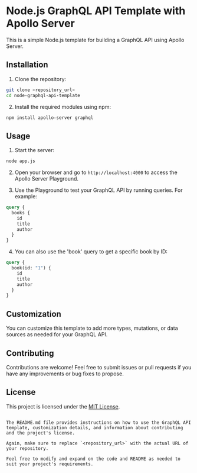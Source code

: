 
# Node.js GraphQL API Template with Apollo Server

This is a simple Node.js template for building a GraphQL API using Apollo Server.

## Installation

1. Clone the repository:

```bash
git clone <repository_url>
cd node-graphql-api-template
```

2. Install the required modules using npm:

```bash
npm install apollo-server graphql
```

## Usage

1. Start the server:

```bash
node app.js
```

2. Open your browser and go to `http://localhost:4000` to access the Apollo Server Playground.

3. Use the Playground to test your GraphQL API by running queries. For example:

```graphql
query {
  books {
    id
    title
    author
  }
}
```

4. You can also use the 'book' query to get a specific book by ID:

```graphql
query {
  book(id: "1") {
    id
    title
    author
  }
}
```

## Customization

You can customize this template to add more types, mutations, or data sources as needed for your GraphQL API.

## Contributing

Contributions are welcome! Feel free to submit issues or pull requests if you have any improvements or bug fixes to propose.

## License

This project is licensed under the [MIT License](LICENSE).
```

The README.md file provides instructions on how to use the GraphQL API template, customization details, and information about contributing and the project's license.

Again, make sure to replace `<repository_url>` with the actual URL of your repository.

Feel free to modify and expand on the code and README as needed to suit your project's requirements.